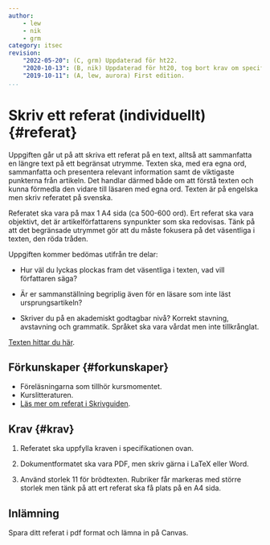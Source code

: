 ```yaml
---
author:
    - lew
    - nik
    - grm
category: itsec
revision:
    "2022-05-20": (C, grm) Uppdaterad för ht22.
    "2020-10-13": (B, nik) Uppdaterad för ht20, tog bort krav om specifik font.
    "2019-10-11": (A, lew, aurora) First edition.
...
```


Skriv ett referat (individuellt) {#referat}
==================================

Uppgiften går ut på att skriva ett referat på en text, alltså att sammanfatta en längre text på ett begränsat utrymme. Texten ska, med era egna ord, sammanfatta och presentera relevant information samt de viktigaste punkterna från artikeln. Det handlar därmed både om att förstå texten och kunna förmedla den vidare till läsaren med egna ord. Texten är på engelska men skriv referatet på svenska.

Referatet ska vara på max 1 A4 sida (ca 500-600 ord). Ert referat ska vara objektivt, det är artikelförfattarens synpunkter som ska redovisas. Tänk på att det begränsade utrymmet gör att du måste fokusera på det väsentliga i texten, den röda tråden.

<!--more-->

Uppgiften kommer bedömas utifrån tre delar:

* Hur väl du lyckas plockas fram det väsentliga i texten, vad vill författaren säga?

* Är er sammanställning begriplig även för en läsare som inte läst ursprungsartikeln?

* Skriver du på en akademiskt godtagbar nivå? Korrekt stavning, avstavning och grammatik. Språket ska vara vårdat men inte tillkrånglat.

[Texten hittar du här](/kursmaterial/itsec/doc/crossing-line-ethics-security-professional-890.pdf).




Förkunskaper {#forkunskaper}
-----------------------

* Föreläsningarna som tillhör kursmomentet.  
* Kurslitteraturen.
* [Läs mer om referat i Skrivguiden](https://skrivguiden.se/referenshantering/referera-med-mera/).



Krav {#krav}
-----------------------

1. Referatet ska uppfylla kraven i specifikationen ovan.

1. Dokumentformatet ska vara PDF, men skriv gärna i LaTeX eller Word.

1. Använd storlek 11 för brödtexten. Rubriker får markeras med större storlek men tänk på att ert referat ska få plats på en A4 sida.

Inlämning
-----------------------

Spara ditt referat i pdf format och lämna in på Canvas.

<!-- 1. Referatet ska sparas som `me/kmom01/xxxx.pdf` där xxxx står för er akronym.



```bash
# Flytta till kurskatalogen
$ dbwebb publish kmom01
``` -->
